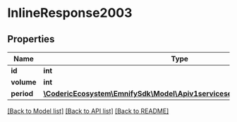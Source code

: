 # InlineResponse2003

## Properties
Name | Type | Description | Notes
------------ | ------------- | ------------- | -------------
**id** | **int** |  | [optional] 
**volume** | **int** |  | [optional] 
**period** | [**\CodericEcosystem\EmnifySdk\Model\Apiv1serviceserviceIdtrafficLimitPeriod**](Apiv1serviceserviceIdtrafficLimitPeriod.md) |  | [optional] 

[[Back to Model list]](../../README.md#documentation-for-models) [[Back to API list]](../../README.md#documentation-for-api-endpoints) [[Back to README]](../../README.md)

